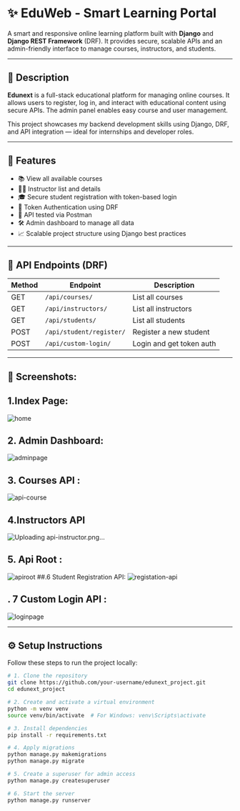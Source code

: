 # ✨ EduWeb - Smart Learning Portal

A smart and responsive online learning platform built with **Django** and **Django REST Framework** (DRF). It provides secure, scalable APIs and an admin-friendly interface to manage courses, instructors, and students.

---

## 📄 Description

**Edunext** is a full-stack educational platform for managing online courses. It allows users to register, log in, and interact with educational content using secure APIs. The admin panel enables easy course and user management.

This project showcases my backend development skills using Django, DRF, and API integration — ideal for internships and developer roles.

---

## 🚀 Features

- 📚 View all available courses
- 👩‍🏫 Instructor list and details
- 🎓 Secure student registration with token-based login
- 🔐 Token Authentication using DRF
- 🧪 API tested via Postman
- 🛠️ Admin dashboard to manage all data
- 📈 Scalable project structure using Django best practices

---

## 🔐 API Endpoints (DRF)

| Method | Endpoint                        | Description                        |
|--------|----------------------------------|------------------------------------|
| GET    | `/api/courses/`                 | List all courses                   |
| GET    | `/api/instructors/`             | List all instructors               |
| GET    | `/api/students/`                | List all students                  |
| POST   | `/api/student/register/`        | Register a new student             |
| POST   | `/api/custom-login/`            | Login and get token auth           |

---

## 📸 Screenshots:
## 1.Index Page:
![home](https://github.com/user-attachments/assets/5f68784d-0537-40da-a858-a08a66832c3c)
## 2. Admin Dashboard:
![adminpage](https://github.com/user-attachments/assets/523b2d59-9dd5-4b78-aff8-4ab5d30de216)
## 3. Courses API :
![api-course](https://github.com/user-attachments/assets/a2f9fd0f-86ea-417c-9751-30fcbc8f7a9f)
## 4.Instructors API 
![Uploading api-instructor.png…]()
## 5. Api Root :
![apiroot](https://github.com/user-attachments/assets/bead08ec-05fd-4077-b30a-001a85555308)
##.6 Student Registration API:
![registation-api](https://github.com/user-attachments/assets/b57253d1-b617-49c7-9015-76314b6f1db8)
## . 7 Custom Login API :
![loginpage](https://github.com/user-attachments/assets/3b5edd33-80f0-458d-9dd5-4392855da4d7)











---

## ⚙️ Setup Instructions

Follow these steps to run the project locally:

```bash
# 1. Clone the repository
git clone https://github.com/your-username/edunext_project.git
cd edunext_project

# 2. Create and activate a virtual environment
python -m venv venv
source venv/bin/activate  # For Windows: venv\Scripts\activate

# 3. Install dependencies
pip install -r requirements.txt

# 4. Apply migrations
python manage.py makemigrations
python manage.py migrate

# 5. Create a superuser for admin access
python manage.py createsuperuser

# 6. Start the server
python manage.py runserver
